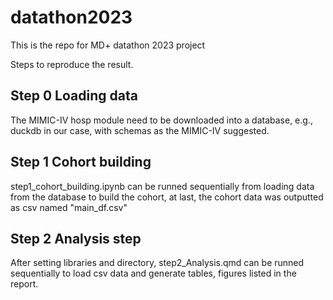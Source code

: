 # datathon2023
This is the repo for MD+ datathon 2023 project

Steps to reproduce the result.


## Step 0 Loading data

The MIMIC-IV hosp module need to be downloaded into a database, e.g., duckdb in our case, with schemas as the MIMIC-IV suggested.

## Step 1 Cohort building

step1_cohort_building.ipynb can be runned sequentially from loading data from the database to build the cohort, at last, the cohort data was outputted as csv named "main_df.csv"

## Step 2 Analysis step

After setting libraries and directory, step2_Analysis.qmd can be runned sequentially to load csv data and generate tables, figures listed in the report.
